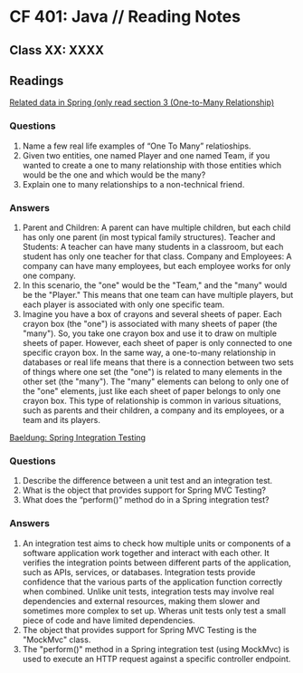 # CF 401: Java // Reading Notes

## Class XX: XXXX

## Readings

[Related data in Spring (only read section 3 (One-to-Many Relationship)](https://www.baeldung.com/spring-data-rest-relationships#one-to-many-relationship)

### Questions

1. Name a few real life examples of “One To Many” relatioships.
2. Given two entities, one named Player and one named Team, if you wanted to create a one to many relationship with those entities which would be the one and which would be the many?
3. Explain one to many relationships to a non-technical friend.

### Answers

1. Parent and Children: A parent can have multiple children, but each child has only one parent (in most typical family structures). Teacher and Students: A teacher can have many students in a classroom, but each student has only one teacher for that class. Company and Employees: A company can have many employees, but each employee works for only one company.
2. In this scenario, the "one" would be the "Team," and the "many" would be the "Player." This means that one team can have multiple players, but each player is associated with only one specific team.
3. Imagine you have a box of crayons and several sheets of paper. Each crayon box (the "one") is associated with many sheets of paper (the "many"). So, you take one crayon box and use it to draw on multiple sheets of paper. However, each sheet of paper is only connected to one specific crayon box. In the same way, a one-to-many relationship in databases or real life means that there is a connection between two sets of things where one set (the "one") is related to many elements in the other set (the "many"). The "many" elements can belong to only one of the "one" elements, just like each sheet of paper belongs to only one crayon box. This type of relationship is common in various situations, such as parents and their children, a company and its employees, or a team and its players.

[Baeldung: Spring Integration Testing](https://www.baeldung.com/integration-testing-in-spring)

### Questions

1. Describe the difference between a unit test and an integration test.
2. What is the object that provides support for Spring MVC Testing?
3. What does the “perform()” method do in a Spring integration test?

### Answers

1. An integration test aims to check how multiple units or components of a software application work together and interact with each other. It verifies the integration points between different parts of the application, such as APIs, services, or databases. Integration tests provide confidence that the various parts of the application function correctly when combined. Unlike unit tests, integration tests may involve real dependencies and external resources, making them slower and sometimes more complex to set up. Wheras unit tests only test a small piece of code and have limited dependencies.
2. The object that provides support for Spring MVC Testing is the "MockMvc" class.
3. The "perform()" method in a Spring integration test (using MockMvc) is used to execute an HTTP request against a specific controller endpoint.
